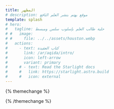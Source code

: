 ```yaml
---
title: المظهر
# description: موقع يهتم بنشر العلم النافع
template: splash
# hero:
#   tagline: حلية طالب العلم بإسلوب سلس ومبسط
# #   image:
# #     file: ../../assets/houston.webp
#   actions:
#     - text: كتاب العقيدة
#       link: /ar/aqida/intro/
#       icon: left-arrow
#       variant: primary
#     # - text: Read the Starlight docs
#     #   link: https://starlight.astro.build
#     #   icon: external
---
```



{% themechange %}

{% /themechange %}
